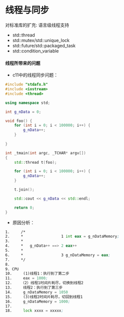 # 线程与同步

对标准库的扩充: 语言级线程支持

- std::thread
- std::mutex/std::unique_lock
- std::future/std::packaged_task
- std::condition_variable

#### 线程所带来的问题

- c11中的线程同步问题：

```c++
#include "stdafx.h"
#include <iostream>
#include <thread>

using namespace std;

int g_nData = 0;

void foo() {
    for (int i = 0; i < 100000; i++) {
        g_nData++;
    }
    
}

int _tmain(int argc, _TCHAR* argv[])
{
    std::thread t(foo);

    for (int i = 0; i < 100000; i++) {
        g_nData++;
    }

    t.join();

    std::cout << g_nData << std::endl;

    return 0;
}
```



- 原因分析：

```asm
1.     /*
2.     *                 1 int eax = g_nDataMemory;
3.     *                 
4.     *   g_nData++ ==> 2 eax++
5.     *
6.     *                 3 g_nDataMemory = eax;
7.     */
8. 
9. CPU
10.     (1)线程1：执行到了第二步
11.     eax = 1000;
12.    （2）线程1时间片耗尽，切换到线程2
13.     线程2：执行到了第三步
14.     g_nDataMemory = 1050
15.     (3)线程2时间片耗尽，切回到线程1
16.     g_nDataMemory = 1000;
17. 
18.     lock xxxx = xxxxx;
```

